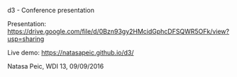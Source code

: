 d3 - Conference presentation

Presentation: https://drive.google.com/file/d/0Bzn93gy2HMcidGphcDFSQWR5OFk/view?usp=sharing

Live demo: https://natasapeic.github.io/d3/

Natasa Peic, WDI 13, 09/09/2016
